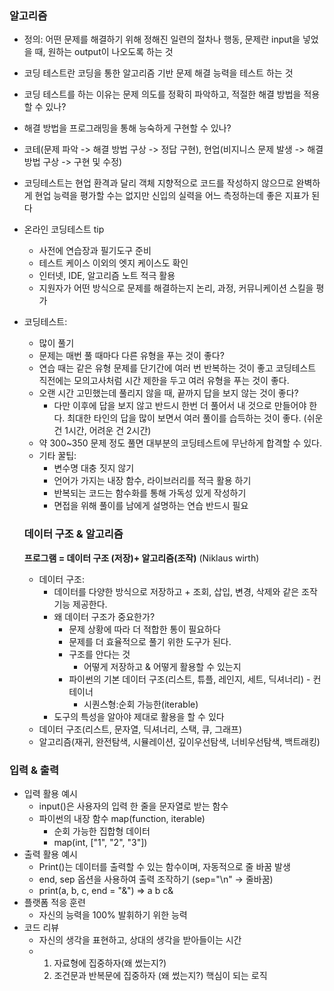 ### 알고리즘

- 정의: 어떤 문제를 해결하기 위해 정해진 일련의 절차나 행동, 문제란 input을 넣었을 때, 원하는 output이 나오도록 하는 것

- 코딩 테스트란 코딩을 통한 알고리즘 기반 문제 해결 능력을 테스트 하는 것

- 코딩 테스트를 하는 이유는 문제 의도를 정확히 파악하고, 적절한 해결 방법을 적용할 수 있나?

- 해결 방법을 프로그래밍을 통해 능숙하게 구현할 수 있나? 

- 코테(문제 파악 -> 해결 방법 구상 -> 정답 구현), 현업(비지니스 문제 발생 -> 해결 방법 구상 -> 구현 및 수정)

- 코딩테스트는 현업 환격과 달리 객체 지향적으로 코드를 작성하지 않으므로 완벽하게 현업 능력을 평가할 수는 없지만 신입의 실력을 어느 측정하는데 좋은 지표가 된다

- 온라인 코딩테스트 tip

  - 사전에 연습장과 필기도구 준비
  - 테스트 케이스 이외의 엣지 케이스도 확인
  - 인터넷, IDE, 알고리즘 노트 적극 활용
  - 지원자가 어떤 방식으로 문제를 해결하는지 논리, 과정, 커뮤니케이션 스킬을 평가

- 코딩테스트:

  - 많이 풀기
  - 문제는 매번 풀 때마다 다른 유형을 푸는 것이 좋다?
  - 연습 때는 같은 유형 문제를 단기간에 여러 번 반복하는 것이 좋고 코딩테스트 직전에는 모의고사처럼 시간 제한을 두고 여러 유형을 푸는 것이 좋다.
  - 오랜 시간 고민했는데 풀리지 않을 때, 끝까지 답을 보지 않는 것이 좋다?
    - 다만 이후에 답을 보지 않고 반드시 한번 더 풀어서 내 것으로 만들어야 한다. 최대한 타인의 답을 많이 보면서 여러 풀이를 습득하는 것이 좋다. (쉬운 건 1시간, 어려운 건 2시간)
  - 약 300~350 문제 정도 풀면 대부분의 코딩테스트에 무난하게 합격할 수 있다.
  - 기타 꿀팁:
    - 변수명 대충 짓지 않기
    - 언어가 가지는 내장 함수, 라이브러리를 적극 활용 하기
    - 반복되는 코드는 함수화를 통해 가독성 있게 작성하기
    - 면접을 위해 풀이를 남에게 설명하는 연습 반드시 필요

  ### 데이터 구조 & 알고리즘

  **프로그램 = 데이터 구조 (저장)+ 알고리즘(조작)** (Niklaus wirth)

  - 데이터 구조:
    - 데이터를 다양한 방식으로 저장하고 + 조회, 삽입, 변경, 삭제와 같은 조작 기능 제공한다.
    - 왜 데이터 구조가 중요한가?
      - 문제 상황에 따라 더 적합한 통이 필요하다
      - 문제를 더 효율적으로 풀기 위한 도구가 된다.
      - 구조를 안다는 것
        - 어떻게 저장하고 & 어떻게 활용할 수 있는지
      - 파이썬의 기본 데이터 구조(리스트, 튜플, 레인지, 세트, 딕셔너리) - 컨테이너
        - 시퀀스형:순회 가능한(iterable)
    - 도구의 특성을 알아야 제대로 활용을 할 수 있다
  - 데이터 구조(리스트, 문자열, 딕셔너리, 스택, 큐, 그래프)
  - 알고리즘(재귀, 완전탐색, 시뮬레이션, 깊이우선탐색, 너비우선탐색, 백트래킹)

### 입력 & 출력

- 입력 활용 예시
  - input()은 사용자의 입력 한 줄을 문자열로 받는 함수 
  - 파이썬의 내장 함수 map(function, iterable)
    - 순회 가능한 집합형 데이터
    - map(int, ["1", "2", "3"]) 
- 출력 활용 예시
  - Print()는 데이터를 출력할 수 있는 함수이며, 자동적으로 줄 바꿈 발생 
  - end, sep 옵션을 사용하여 출력 조작하기 (sep="\n" -> 줄바꿈)
  - print(a, b, c, end = "&") => a b c&
- 플랫폼 적응 훈련
  - 자신의 능력을 100% 발휘하기 위한 능력 
- 코드 리뷰
  - 자신의 생각을 표현하고, 상대의 생각을 받아들이는 시간
  - 1. 자료형에 집중하자(왜 썼는지?)
    2. 조건문과 반복문에 집중하자 (왜 썼는지?) 핵심이 되는 로직